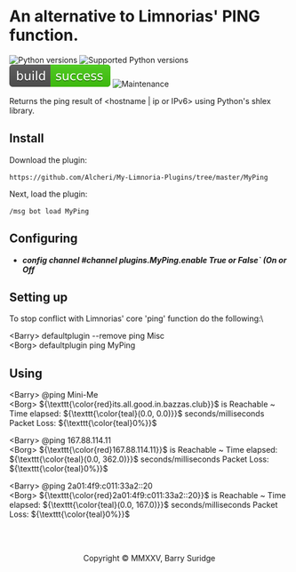 # An alternative to Limnorias' PING function.

![Python versions](https://img.shields.io/badge/Python-version-blue) ![Supported Python versions](https://img.shields.io/badge/3.9%2C%203.10%2C%203.11%2C%203.12%2C%203.13-blue.svg) ![Build Status](../img/status.svg) ![Maintenance](https://img.shields.io/badge/Maintained%3F-yes-green.svg)

Returns the ping result of <hostname | ip or IPv6> using Python's shlex library.

## Install

Download the plugin:

```plaintext
https://github.com/Alcheri/My-Limnoria-Plugins/tree/master/MyPing
```

Next, load the plugin:

```plaintext
/msg bot load MyPing
```

## Configuring

* **_config channel #channel plugins.MyPing.enable True or False` (On or Off_**

## Setting up

To stop conflict with Limnorias' core 'ping' function do the following:\

\<Barry\> defaultplugin --remove ping Misc\
\<Borg\> defaultplugin ping MyPing

## Using
<!-- LaTeX text formatting (colour) -->
\<Barry\> @ping Mini-Me\
\<Borg\>  ${\texttt{\color{red}its.all.good.in.bazzas.club}}$ is Reachable ~ Time elapsed: ${\texttt{\color{teal}(0.0, 0.0)}}$ seconds/milliseconds Packet Loss: ${\texttt{\color{teal}0%}}$

\<Barry\> @ping 167.88.114.11\
\<Borg\>  ${\texttt{\color{red}167.88.114.11}}$ is Reachable ~ Time elapsed: ${\texttt{\color{teal}(0.0, 362.0)}}$ seconds/milliseconds Packet Loss: ${\texttt{\color{teal}0%}}$

\<Barry\> @ping 2a01:4f9:c011:33a2::20\
\<Borg\>  ${\texttt{\color{red}2a01:4f9:c011:33a2::20}}$ is Reachable ~ Time elapsed: ${\texttt{\color{teal}(0.0, 167.0)}}$ seconds/milliseconds Packet Loss: ${\texttt{\color{teal}0%}}$

<br><br>
<p align="center">Copyright © MMXXV, Barry Suridge</p>
